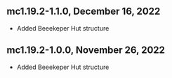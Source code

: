 ## mc1.19.2-1.1.0, December 16, 2022

- Added Beeekeper Hut structure

## mc1.19.2-1.0.0, November 26, 2022

- Added Beeekeper Hut structure
